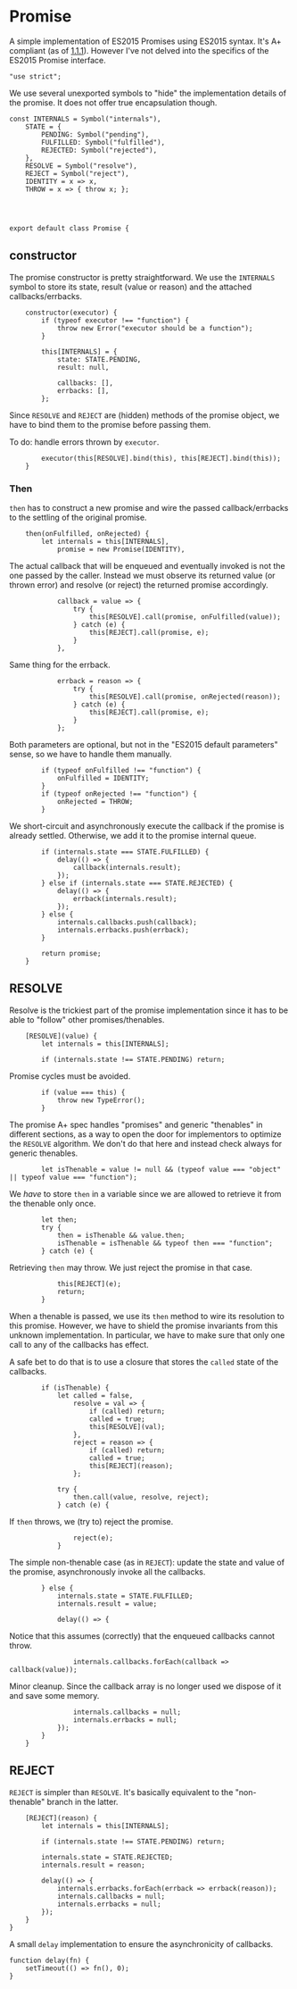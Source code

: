 
# Promise
A simple implementation of ES2015 Promises using ES2015 syntax. It's A+ compliant (as of [1.1.1](https://github.com/promises-aplus/promises-spec/blob/1.1.1/README.md)). However I've not delved into the specifics of the ES2015 Promise interface.

    "use strict";


We use several unexported symbols to "hide" the implementation details of the promise. It does not offer true encapsulation though.

    const INTERNALS = Symbol("internals"),
        STATE = {
            PENDING: Symbol("pending"),
            FULFILLED: Symbol("fulfilled"),
            REJECTED: Symbol("rejected"),
        },
        RESOLVE = Symbol("resolve"),
        REJECT = Symbol("reject"),
        IDENTITY = x => x,
        THROW = x => { throw x; };




    export default class Promise {

## constructor
The promise constructor is pretty straightforward. We use the `INTERNALS` symbol to store its state, result (value or reason) and the attached callbacks/errbacks.

        
        constructor(executor) {
            if (typeof executor !== "function") {
                throw new Error("executor should be a function");
            }

            this[INTERNALS] = {
                state: STATE.PENDING,
                result: null,

                callbacks: [],
                errbacks: [],
            };


Since `RESOLVE` and `REJECT` are (hidden) methods of the promise object, we have to bind them to the promise before passing them.

To do: handle errors thrown by `executor`.

        
        
        
        
        
            executor(this[RESOLVE].bind(this), this[REJECT].bind(this));
        }

### Then
`then` has to construct a new promise and wire the passed callback/errbacks to the settling of the original promise.

        

        then(onFulfilled, onRejected) {
            let internals = this[INTERNALS],
                promise = new Promise(IDENTITY),

The actual callback that will be enqueued and eventually invoked is not the one passed by the caller. Instead we must observe its returned value (or thrown error) and resolve (or reject) the returned promise accordingly.

                callback = value => {
                    try {
                        this[RESOLVE].call(promise, onFulfilled(value));
                    } catch (e) {
                        this[REJECT].call(promise, e);
                    }
                },

Same thing for the errback.

                errback = reason => {
                    try {
                        this[RESOLVE].call(promise, onRejected(reason));
                    } catch (e) {
                        this[REJECT].call(promise, e);
                    }
                };


Both parameters are optional, but not in the "ES2015 default parameters" sense, so we have to handle them manually.

            if (typeof onFulfilled !== "function") {
                onFulfilled = IDENTITY;
            }
            if (typeof onRejected !== "function") {
                onRejected = THROW;
            }

We short-circuit and asynchronously execute the callback if the promise is already settled. Otherwise, we add it to the promise internal queue.

            if (internals.state === STATE.FULFILLED) {
                delay(() => {
                    callback(internals.result);
                });
            } else if (internals.state === STATE.REJECTED) {
                delay(() => {
                    errback(internals.result);
                });
            } else {
                internals.callbacks.push(callback);
                internals.errbacks.push(errback);
            }

            return promise;
        }

## RESOLVE
Resolve is the trickiest part of the promise implementation since it has to be able to "follow" other promises/thenables.

        
        [RESOLVE](value) {
            let internals = this[INTERNALS];

            if (internals.state !== STATE.PENDING) return;

Promise cycles must be avoided.

            if (value === this) {
                throw new TypeError();
            }

The promise A+ spec handles "promises" and generic "thenables" in different sections, as a way to open the door for implementors to optimize the `RESOLVE` algorithm. We don't do that here and instead check always for generic thenables.

            let isThenable = value != null && (typeof value === "object" || typeof value === "function");


We _have_ to store `then` in a variable since we are allowed to retrieve it from the thenable only once.

            let then;
            try {
                then = isThenable && value.then;
                isThenable = isThenable && typeof then === "function";
            } catch (e) {

Retrieving `then` may throw. We just reject the promise in that case.

                this[REJECT](e);
                return;
            }


When a thenable is passed, we use its `then` method to wire its resolution to this promise. However, we have to shield the promise invariants from this unknown implementation. In particular, we have to make sure that only one call to any of the callbacks has effect.

A safe bet to do that is to use a closure that stores the `called` state of the callbacks.

            if (isThenable) {
                let called = false,
                    resolve = val => {
                        if (called) return;
                        called = true;
                        this[RESOLVE](val);
                    },
                    reject = reason => {
                        if (called) return;
                        called = true;
                        this[REJECT](reason);
                    };

                try {
                    then.call(value, resolve, reject);
                } catch (e) {

If `then` throws, we (try to) reject the promise.

                    reject(e);
                }

The simple non-thenable case (as in `REJECT`): update the state and value of the promise, asynchronously invoke all the callbacks.

            } else {
                internals.state = STATE.FULFILLED;
                internals.result = value;

                delay(() => {

Notice that this assumes (correctly) that the enqueued callbacks cannot throw.

                    internals.callbacks.forEach(callback => callback(value));

Minor cleanup. Since the callback array is no longer used we dispose of it and save some memory.

                    internals.callbacks = null;
                    internals.errbacks = null;
                });
            }
        }


## REJECT
`REJECT` is simpler than `RESOLVE`. It's basically equivalent to the "non-thenable" branch in the latter.

        
        
        
        [REJECT](reason) {
            let internals = this[INTERNALS];

            if (internals.state !== STATE.PENDING) return;

            internals.state = STATE.REJECTED;
            internals.result = reason;

            delay(() => {
                internals.errbacks.forEach(errback => errback(reason));
                internals.callbacks = null;
                internals.errbacks = null;
            });
        }
    }


A small `delay` implementation to ensure the asynchronicity of callbacks.

    function delay(fn) {
        setTimeout(() => fn(), 0);
    }
